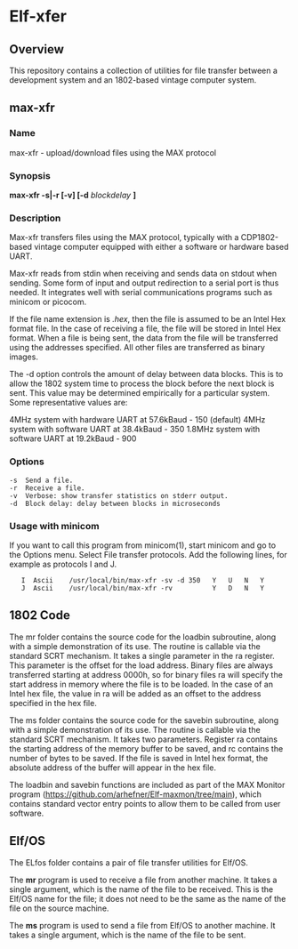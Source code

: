 # Elf-xfer

## Overview
This repository contains a collection of utilities for file transfer between a development system and an 1802-based vintage computer system.

## max-xfr
### Name
max-xfr - upload/download files using the MAX protocol
### Synopsis
**max-xfr -s|-r [-v] [-d** *blockdelay* **]**
### Description
Max-xfr transfers files using the MAX protocol, typically with a CDP1802-based vintage computer equipped with either a software or hardware based UART.

Max-xfr reads from stdin when receiving and sends data on stdout when sending. Some form of input and output redirection to a serial port is thus needed. It integrates well with serial communications programs such as minicom or picocom.

If the file name extension is *.hex*, then the file is assumed to be an Intel Hex format file. In the case of receiving a file, the file will be stored in Intel Hex format. When a file is being sent, the data from the file will be transferred using the addresses specified. All other files are transferred as binary images.

The -d option controls the amount of delay between data blocks. This is to allow the 1802 system time to process the block before the next block is sent. This value may be determined empirically for a particular system. Some representative values are:

4MHz system with hardware UART at 57.6kBaud - 150 (default)
4MHz system with software UART at 38.4kBaud - 350
1.8MHz system with software UART at 19.2kBaud - 900

### Options
```
-s  Send a file.
-r  Receive a file.
-v  Verbose: show transfer statistics on stderr output.
-d  Block delay: delay between blocks in microseconds
```
### Usage with minicom
If you want to call this program from minicom(1), start minicom
and go to the Options menu. Select File transfer protocols.  Add
the following lines, for example as protocols I and J.

       I  Ascii    /usr/local/bin/max-xfr -sv -d 350   Y   U   N   Y
       J  Ascii    /usr/local/bin/max-xfr -rv          Y   D   N   Y
## 1802 Code
The mr folder contains the source code for the loadbin subroutine, along with a simple demonstration of its use. The routine is callable via the standard SCRT mechanism. It takes a single parameter in the ra register. This parameter is the offset for the load address. Binary files are always transferred starting at address 0000h, so for binary files ra will specify the start address in memory where the file is to be loaded. In the case of an Intel hex file, the value in ra will be added as an offset to the address specified in the hex file.

The ms folder contains the source code for the savebin subroutine, along with a simple demonstration of its use. The routine is callable via the standard SCRT mechanism. It takes two parameters. Register ra contains the starting address of the memory buffer to be saved, and rc contains the number of bytes to be saved. If the file is saved in Intel hex format, the absolute address of the buffer will appear in the hex file.

The loadbin and savebin functions are included as part of the MAX Monitor program (https://github.com/arhefner/Elf-maxmon/tree/main), which contains standard vector entry points to allow them to be called from user software.
## Elf/OS
The ELfos folder contains a pair of file transfer utilities for Elf/OS.

The **mr** program is used to receive a file from another machine. It takes a single argument, which is the name of the file to be received. This is the Elf/OS name for the file; it does not need to be the same as the name of the file on the source machine.

The **ms** program is used to send a file from Elf/OS to another machine. It takes a single argument, which is the name of the file to be sent.
